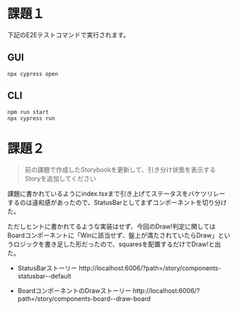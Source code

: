 # 課題１

下記のE2Eテストコマンドで実行されます。

## GUI
```
npx cypress open
```

## CLI
```
npm run start 
npx cypress run
```

# 課題２
> 前の課題で作成したStorybookを更新して、引き分け状態を表示するStoryを追加してください

課題に書かれているようにindex.tsxまで引き上げてステータスをバケツリレーするのは違和感があったので、StatusBarとしてまずコンポーネントを切り分けた。

ただしヒントに書かれてるような実装はせず、今回のDraw!判定に関してはBoardコンポーネントに「Winに該当せず、盤上が満たされていたらDraw」というロジックを書き足した形だったので、squaresを配置するだけでDraw!と出た。

- StatusBarストーリー
http://localhost:6006/?path=/story/components-statusbar--default

- BoardコンポーネントのDrawストーリー
http://localhost:6006/?path=/story/components-board--draw-board

